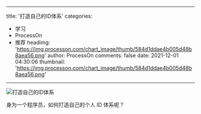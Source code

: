 
---
title: '打造自己的ID体系'
categories: 
 - 学习
 - ProcessOn
 - 推荐
headimg: 'https://img.processon.com/chart_image/thumb/584d1ddae4b005d48b8aea56.png'
author: ProcessOn
comments: false
date: 2021-12-01 04:30:06
thumbnail: 'https://img.processon.com/chart_image/thumb/584d1ddae4b005d48b8aea56.png'
---

<div>   
<img class="thumb" alt="打造自己的ID体系" src="https://img.processon.com/chart_image/thumb/584d1ddae4b005d48b8aea56.png" referrerpolicy="no-referrer">
<p>身为一个程序员，如何打造自己的个人 ID 体系呢？</p>  
</div>
            